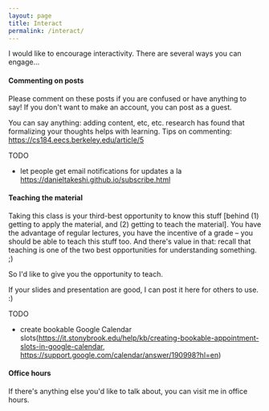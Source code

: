 ```yaml
---
layout: page
title: Interact
permalink: /interact/
---
```


I would like to encourage interactivity. There are several ways you can engage...

#### Commenting on posts
Please comment on these posts if you are confused or have anything to say! If you don't want to make an account, you can post as a guest.

You can say anything: adding content, etc, etc. research has found that formalizing your thoughts helps with learning. Tips on commenting: https://cs184.eecs.berkeley.edu/article/5

TODO

- let people get email notifications for updates a la https://danieltakeshi.github.io/subscribe.html

#### Teaching the material

Taking this class is your third-best opportunity to know this stuff [behind (1) getting to apply the material, and (2) getting to teach the material]. You have the advantage of regular lectures, you have the incentive of a grade – you should be able to teach this stuff too. And there's value in that: recall that teaching is one of the two best opportunities for understanding something. ;)

So I'd like to give you the opportunity to teach.

If your slides and presentation are good, I can post it here for others to use. :)

TODO

- create bookable Google Calendar slots(https://it.stonybrook.edu/help/kb/creating-bookable-appointment-slots-in-google-calendar, https://support.google.com/calendar/answer/190998?hl=en)

#### Office hours

If there's anything else you'd like to talk about, you can visit me in office hours.
